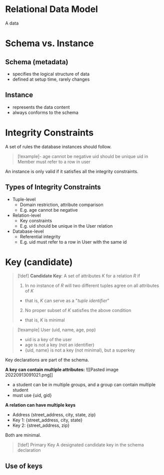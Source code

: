 # Relational Data Model

A data

# Schema vs. Instance

## Schema (metadata)
- specifies the logical structure of data
- defined at setup time, rarely changes

## Instance
- represents the data content
- always conforms to the schema


# Integrity Constraints
A set of rules the database instances should follow.
> [!example]- 
> age cannot be negative
> uid should be unique
> uid in Member must refer to a row in user

An instance is only valid if it satisfies all the integrity constraints.

## Types of Integrity Constraints

- Tuple-level
	- Domain restriction, attribute comparison
	- E.g. age cannot be negative
- Relation-level
	- Key constraints
	- E.g. uid should be unique in the User relation
- Database-level
	- Referential integrity
	- E.g. uid must refer to a row in User with the same id

# Key (candidate)

> [!def] 
> **Candidate Key**: A set of attributes $K$ for a relation $R$ if
> 1. In no instance of $R$ will two different tuples agree on all attributes of $K$
> 	- that is, $K$ can serve as a "*tuple identifier*"
> 2. No proper subset of $K$ satisfies the above condition
> 	- that is, $K$ is minimal

> [!example] 
> User (uid, name, age, pop)
> - uid is a key of the user
> - age is not a key (not an identifier)
> - {uid, name} is not a key (not minimal), but a superkey

Key declarations are part of the schema.

**A key can contain multiple attributes:**
![[Pasted image 20220913091021.png]]
- a student can be in multiple groups, and a group can contain multiple student
- must use {uid, gid}

**A relation can have multiple keys**
- Address (street_address, city, state, zip)
- Key 1: {street_address, city, state}
- Key 2: {street_address, zip}

Both are minimal.

> [!def] Primary Key
>A designated candidate key in the schema declaration

## Use of keys

